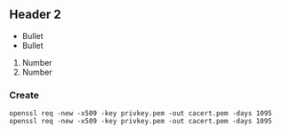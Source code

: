 ## Header 2 ##

* Bullet
* Bullet

1. Number
2. Number

### Create ###

    openssl req -new -x509 -key privkey.pem -out cacert.pem -days 1095
    openssl req -new -x509 -key privkey.pem -out cacert.pem -days 1095  